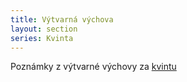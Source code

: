 ```yaml
---
title: Výtvarná výchova
layout: section
series: Kvinta
---
```


Poznámky z výtvarné výchovy za [kvintu](/notes/kvinta)

